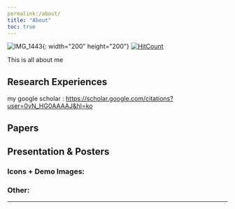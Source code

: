 ```yaml
---
permalink:/about/
title: "About"
toc: true
---
```


![IMG_1443](https://user-images.githubusercontent.com/35910868/88503062-87d01480-d00b-11ea-8478-1327f8a95be3.jpg){: width="200" height="200"}
[![HitCount](http://hits.dwyl.com/woodolee/https://woodoleegithubio/.svg)](http://hits.dwyl.com/woodolee/https://woodoleegithubio/)

This is all about me

## Research Experiences

my google scholar : <https://scholar.google.com/citations?user=0vN_HG0AAAAJ&hl=ko>

## Papers

## Presentation & Posters

### Icons + Demo Images:


### Other:


---

